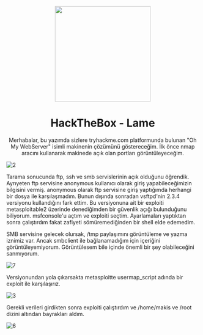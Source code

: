 <p align="center"><img width="250px" src="https://labs.hackthebox.com/storage/avatars/fb2d9f98400e3c802a0d7145e125c4ff.png"></p>
<h1 align="center">HackTheBox - Lame</h1>

<p align="center">Merhabalar, bu yazımda sizlere tryhackme.com platformunda bulunan "Oh My WebServer" isimli makinenin çözümünü göstereceğim. İlk önce nmap aracını kullanarak makinede açık olan portları görüntüleyeceğim.</p>

![2](https://github.com/Johnql7/writeups/assets/165813191/432a04ae-6aeb-41a2-b80d-b49b3125533f)

Tarama sonucunda ftp, ssh ve smb servislerinin açık olduğunu öğrendik. Ayrıyeten ftp servisine anonymous kullanıcı olarak giriş yapabileceğimizin bilgisini vermiş. anonymous olarak ftp servisine giriş yaptığımda herhangi bir dosya ile karşılaşmadım. Bunun dışında sonradan vsftpd'nin 2.3.4 versiyonu kullandığını fark ettim. Bu versiyonuna ait bir exploiti metasploitable2 üzerinde denediğimden bir güvenlik açığı bulunduğunu biliyorum. msfconsole'u açtım ve exploiti seçtim. Ayarlamaları yaptıktan sonra çalıştırdım fakat zafiyeti sömüremediğinden bir shell elde edemedim.

SMB servisine gelecek olursak, /tmp paylaşımını görüntüleme ve yazma iznimiz var. Ancak smbclient ile bağlanamadığım için içeriğini görüntüleyemiyorum. Görüntülesem bile içinde önemli bir şey olabileceğini sanmıyorum.

![7](https://github.com/Johnql7/writeups/assets/165813191/d6f301ce-2b91-461a-85f2-db8dad84c3f2)

Versiyonundan yola çıkarsakta metasploitte usermap_script adında bir exploit ile karşılaşırız. 

![3](https://github.com/Johnql7/writeups/assets/165813191/fff4fa07-a84a-4136-8001-6972afa58f2e)

Gerekli verileri girdikten sonra exploiti çalıştırdım ve /home/makis ve /root dizini altından bayrakları aldım.

![6](https://github.com/Johnql7/writeups/assets/165813191/2bf9ba0c-3029-4ea2-a034-5079ae12bcb5)
